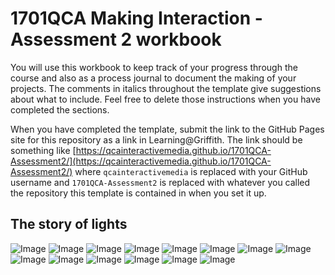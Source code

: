 # 1701QCA Making Interaction - Assessment 2 workbook

You will use this workbook to keep track of your progress through the course and also as a process journal to document the making of your projects. The comments in italics throughout the template give suggestions about what to include. Feel free to delete those instructions when you have completed the sections.

When you have completed the template, submit the link to the GitHub Pages site for this repository as a link in Learning@Griffith. The link should be something like [https://qcainteractivemedia.github.io/1701QCA-Assessment2/](https://qcainteractivemedia.github.io/1701QCA-Assessment2/) where `qcainteractivemedia` is replaced with your GitHub username and `1701QCA-Assessment2` is replaced with whatever you called the repository this template is contained in when you set it up.

## The story of lights ##

![Image](https://raw.githubusercontent.com/QCAjaneaodonnell/Assessment-2/master/Prototyping%20Project.001.jpeg)
![Image](https://raw.githubusercontent.com/QCAjaneaodonnell/Assessment-2/master/Prototyping%20Project.002.jpeg)
![Image](https://raw.githubusercontent.com/QCAjaneaodonnell/Assessment-2/master/Prototyping%20Project.003.jpeg)
![Image](https://raw.githubusercontent.com/QCAjaneaodonnell/Assessment-2/master/Prototyping%20Project.004.jpeg)
![Image](https://raw.githubusercontent.com/QCAjaneaodonnell/Assessment-2/master/Prototyping%20Project.005.jpeg)
![Image](https://github.com/QCAjaneaodonnell/Assessment-2/blob/master/Prototyping%20Project.006.jpeg)
![Image](https://raw.githubusercontent.com/QCAjaneaodonnell/Assessment-2/master/Prototyping%20Project.007.jpeg)
![Image](https://raw.githubusercontent.com/QCAjaneaodonnell/Assessment-2/master/Prototyping%20Project.008.jpeg)
![Image](https://raw.githubusercontent.com/QCAjaneaodonnell/Assessment-2/master/Prototyping%20Project.009.jpeg)
![Image](https://raw.githubusercontent.com/QCAjaneaodonnell/Assessment-2/master/Prototyping%20Project.010.jpeg)
![Image](https://raw.githubusercontent.com/QCAjaneaodonnell/Assessment-2/master/Prototyping%20Project.011.jpeg)
![Image](https://raw.githubusercontent.com/QCAjaneaodonnell/Assessment-2/master/Prototyping%20Project.012.jpeg)
![Image](https://raw.githubusercontent.com/QCAjaneaodonnell/Assessment-2/master/Prototyping%20Project.0078.jpeg)
![Image](https://raw.githubusercontent.com/QCAjaneaodonnell/Assessment-2/master/Prototyping%20Project.0077.jpeg)
